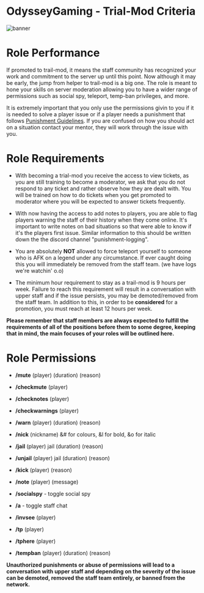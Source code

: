 # OdysseyGaming - Trial-Mod Criteria
![banner](https://media.discordapp.net/attachments/296281857232732161/923334494549835827/unknown.png)
# Role Performance

If promoted to trail-mod, it means the staff community has recognized your work and commitment to the server up until this point. Now although it may be early, the jump from helper to trail-mod is a big one. The role is meant to hone your skills on server moderation allowing you to have a wider range of permissions such as social spy, teleport, temp-ban privileges, and more. 

It is extremely important that you only use the permissions givin to you if it is needed to solve a player issue or if a player needs a punishment that follows [Punishment Guidelines](https://github.com/MrPazzo/OdysseyGaming/blob/main/Pages/Punishment%20Guidelines.md). If you are confused on how you should act on a situation contact your mentor, they will work through the issue with you. 

# Role Requirements 

- With becoming a trial-mod you receive the access to view tickets, as you are still training to become a moderator, we ask that you do not respond to any ticket and rather observe how they are dealt with. You will be trained on how to do tickets when you get promoted to moderator where you will be expected to answer tickets frequently. 

- With now having the access to add notes to players, you are able to flag players warning the staff of their history when they come online. It's important to write notes on bad situations so that were able to know if it's the players first issue. Similar information to this should be written down the the discord channel "punishment-logging".

- You are absolutely **NOT** allowed to force teleport yourself to someone who is AFK on a legend under any circumstance. If ever caught doing this you will immediately be removed from the staff team. (we have logs we're watchin' o.o)

- The minimum hour requirement to stay as a trail-mod is 9 hours per week. Failure to reach this requirement will result in a conversation with upper staff and if the issue persists, you may be demoted/removed from the staff team. In addition to this, in order to be **considered** for a promotion, you must reach at least 12 hours per week.

**Please remember that staff members are always expected to fulfill the requirements of all of the positions before them to some degree, keeping that in mind, the main focuses of your roles will be outlined here.**

# Role Permissions

- **/mute** (player) (duration) (reason)

- **/checkmute** (player)

- **/checknotes** (player)

- **/checkwarnings** (player) 

- **/warn** (player) (duration) (reason)

- **/nick** (nickname) &# for colours, &l for bold, &o for italic

- **/jail** (player) jail (duration) (reason)

- **/unjail** (player) jail (duration) (reason)

- **/kick** (player) (reason)

- **/note** (player) (message)

- **/socialspy** - toggle social spy

- **/a** - toggle staff chat

- **/invsee** (player)

- **/tp** (player)

- **/tphere** (player)

- **/tempban** (player) (duration) (reason)


**Unauthorized punishments or abuse of permissions will lead to a conversation with upper staff and depending on the severity of the issue can be demoted, removed the staff team                                                                  entirely, or banned from the network.**
